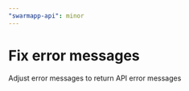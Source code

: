 ```yaml
---
"swarmapp-api": minor
---
```


# Fix error messages

Adjust error messages to return API error messages
